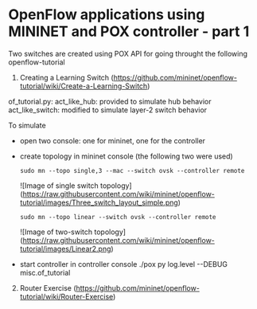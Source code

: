 # OpenFlow applications using MININET and POX controller - part 1

Two switches are created using POX API for going throught the following openflow-tutorial 

1. Creating a Learning Switch (https://github.com/mininet/openflow-tutorial/wiki/Create-a-Learning-Switch)

of_tutorial.py:
  act_like_hub: provided to simulate hub behavior
  act_like_switch: modified to simulate layer-2 switch behavior

To simulate
  - open two console: one for mininet, one for the controller
  - create topology in mininet console (the following two were used)
    ```
    sudo mn --topo single,3 --mac --switch ovsk --controller remote
    ```
    ![Image of single switch topology]
    (https://raw.githubusercontent.com/wiki/mininet/openflow-tutorial/images/Three_switch_layout_simple.png)

    ```
    sudo mn --topo linear --switch ovsk --controller remote
    ```
    ![Image of two-switch topology]
    (https://raw.githubusercontent.com/wiki/mininet/openflow-tutorial/images/Linear2.png)
  - start controller in controller console
    ./pox py log.level --DEBUG misc.of_tutorial

2. Router Exercise (https://github.com/mininet/openflow-tutorial/wiki/Router-Exercise)


